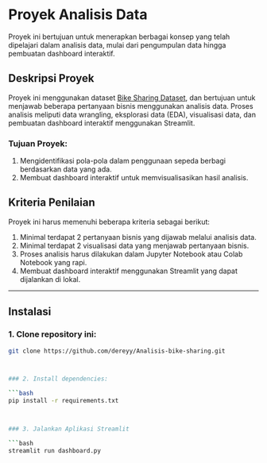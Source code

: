 # Proyek Analisis Data
Proyek ini bertujuan untuk menerapkan berbagai konsep yang telah dipelajari dalam analisis data, mulai dari pengumpulan data hingga pembuatan dashboard interaktif.

## Deskripsi Proyek
Proyek ini menggunakan dataset [Bike Sharing Dataset](https://www.kaggle.com/datasets/lakshmi25npathi/bike-sharing-dataset), dan bertujuan untuk menjawab beberapa pertanyaan bisnis menggunakan analisis data. Proses analisis meliputi data wrangling, eksplorasi data (EDA), visualisasi data, dan pembuatan dashboard interaktif menggunakan Streamlit.

### Tujuan Proyek:
1. Mengidentifikasi pola-pola dalam penggunaan sepeda berbagi berdasarkan data yang ada.
2. Membuat dashboard interaktif untuk memvisualisasikan hasil analisis.

## Kriteria Penilaian
Proyek ini harus memenuhi beberapa kriteria sebagai berikut:
1. Minimal terdapat 2 pertanyaan bisnis yang dijawab melalui analisis data.
2. Minimal terdapat 2 visualisasi data yang menjawab pertanyaan bisnis.
3. Proses analisis harus dilakukan dalam Jupyter Notebook atau Colab Notebook yang rapi.
4. Membuat dashboard interaktif menggunakan Streamlit yang dapat dijalankan di lokal.

---

## Instalasi

### 1. Clone repository ini:

```bash
git clone https://github.com/dereyy/Analisis-bike-sharing.git



### 2. Install dependencies:

```bash
pip install -r requirements.txt



### 3. Jalankan Aplikasi Streamlit

```bash
streamlit run dashboard.py
